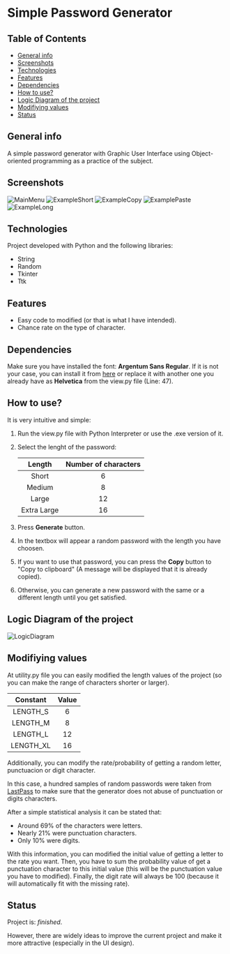 # **Simple Password Generator**

## Table of Contents
* [General info](#general-info)
* [Screenshots](#screenshots)
* [Technologies](#technologies)
* [Features](#features)
* [Dependencies](#dependencies)
* [How to use?](#how-to-use)
* [Logic Diagram of the project](#logic-diagram-of-the-project)
* [Modifiying values](#modifiying-values)
* [Status](#status)

## General info
A simple password generator with Graphic User Interface using Object-oriented programming as a practice of the subject.

## Screenshots
![MainMenu](https://i.imgur.com/OmLT4r4.jpg)
![ExampleShort](https://i.imgur.com/ys5vEk2.jpg)
![ExampleCopy](https://i.imgur.com/dhYeEPk.jpg)
![ExamplePaste](https://i.imgur.com/tcoo274.jpg)
![ExampleLong](https://i.imgur.com/Hm9d9Z1.jpg)

##  Technologies
Project developed with Python and the following libraries:
* String
* Random
* Tkinter
* Ttk 

## Features
* Easy code to modified (or that is what I have intended).
* Chance rate on the type of character.

## Dependencies
Make sure you have installed the font: **Argentum Sans Regular**. If it is not your case, you can install it from [here](https://www.1001fonts.com/argentum-sans-font.html) or replace it with another one you already have as **Helvetica** from the view.py file (Line: 47). 

## How to use?
It is very intuitive and simple:
1. Run the view.py file with Python Interpreter or use the .exe version of it.
2. Select the lenght of the password:

    | Length      | Number of characters |
    | :----:  | :----:  |
    | Short       | 6         |
    | Medium      | 8         |
    | Large       | 12        |
    | Extra Large | 16        |

3. Press **Generate** button.
4. In the textbox will appear a random password with the length you have choosen. 
5. If you want to use that password, you can press the **Copy** button to "Copy to clipboard" (A message will be displayed that it is already copied).
6. Otherwise, you can generate a new password with the same or a different length until you get satisfied.

## Logic Diagram of the project
![LogicDiagram](https://i.imgur.com/jUrJUI7.png)

## Modifiying values
At utility.py file you can easily modified the length values of the project (so you can make the range of characters shorter or larger). 

| Constant  | Value  |
| :----:    | :----: |
| LENGTH_S  | 6      |
| LENGTH_M  | 8      |
| LENGTH_L  | 12     |
| LENGTH_XL | 16     |

Additionally, you can modify the rate/probability of getting a random letter, punctuacion or digit character.

In this case, a hundred samples of random passwords were taken from [LastPass](https://www.lastpass.com/password-generator) to make sure that the generator does not abuse of punctuation or digits characters.

After a simple statistical analysis it can be stated that:
* Around 69% of the characters were letters.
* Nearly 21% were punctuation characters.
* Only 10% were digits. 

With this information, you can modified the initial value of getting a letter to the rate you want. Then, you have to sum the probability value of get a punctuation character to this initial value (this will be the punctuation value you have to modified). Finally, the digit rate will always be 100 (because it will automatically fit with the missing rate).

## Status
Project is: _finished_.

However, there are widely ideas to improve the current project and make it more attractive (especially in the UI design).